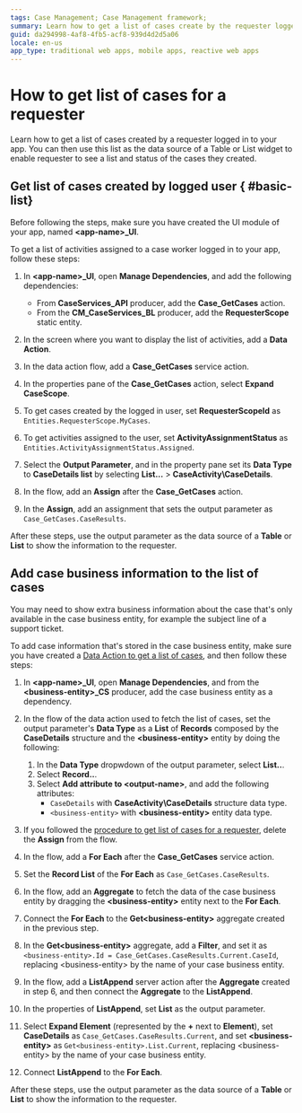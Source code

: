```yaml
---
tags: Case Management; Case Management framework;
summary: Learn how to get a list of cases create by the requester logged in to your app.
guid: da294998-4af8-4fb5-acf8-939d4d2d5a06
locale: en-us
app_type: traditional web apps, mobile apps, reactive web apps
---
```


# How to get list of cases for a requester

Learn how to get a list of cases created by a requester logged in to your app.
You can then use this list as the data source of a Table or List widget to enable requester to see a list and status of the cases they created.

## Get list of cases created by logged user { #basic-list}

Before following the steps, make sure you have created the UI module of your app, named **&lt;app-name&gt;_UI**.

To get a list of activities assigned to a case worker logged in to your app, follow these steps:

1. In **&lt;app-name&gt;_UI**, open **Manage Dependencies**, and add the following dependencies:

    * From  **CaseServices_API** producer, add the **Case_GetCases** action.
    * From the **CM_CaseServices_BL** producer, add the **RequesterScope** static entity.

1. In the screen where you want to display the list of activities, add a **Data Action**.

1. In the data action flow, add a **Case_GetCases** service action.

1. In the properties pane of the **Case_GetCases** action, select **Expand CaseScope**.

1. To get cases created by the logged in user, set **RequesterScopeId** as `Entities.RequesterScope.MyCases`.

1. To get activities assigned to the user, set **ActivityAssignmentStatus** as `Entities.ActivityAssignmentStatus.Assigned`.

1. Select the **Output Parameter**, and in the property pane set its **Data Type** to **CaseDetails list** by selecting **List...** > **CaseActivity\CaseDetails**.

1. In the flow, add an **Assign** after the **Case_GetCases** action.

1. In the **Assign**, add an assignment that sets the output parameter as `Case_GetCases.CaseResults`.

After these steps, use the output parameter as the data source of a **Table** or **List** to show the information to the requester.

## Add case business information to the list of cases

You may need to show extra business information about the case that's only available in the case business entity, for example the subject line of a support ticket.

To add case information that's stored in the case business entity, make sure you have created a [Data Action to get a list of cases](#basic-list), and then follow these steps:

1. In **&lt;app-name&gt;_UI**, open **Manage Dependencies**, and from the **&lt;business-entity&gt;_CS** producer, add the case business entity as a dependency.

1. In the flow of the data action used to fetch the list of cases, set the output parameter's **Data Type** as a **List** of **Records** composed by the **CaseDetails** structure and the **&lt;business-entity&gt;** entity by doing the following:

    1. In the **Data Type** dropwdown of the output parameter, select **List..**.
    1. Select **Record..**.
    1. Select **Add attribute to &lt;output-name&gt;**, and add the following attributes:
        * `CaseDetails` with **CaseActivity\CaseDetails** structure data type.
        * `<business-entity>` with **&lt;business-entity&gt;** entity data type.

1. If you followed the [procedure to get list of cases for a requester](#basic-list), delete the **Assign** from the flow.

1. In the flow, add a **For Each** after the **Case_GetCases** service action.

1. Set the **Record List** of the **For Each** as `Case_GetCases.CaseResults`.

1. In the flow, add an **Aggregate** to fetch the data of the case business entity by dragging the **&lt;business-entity&gt;** entity next to the **For Each**.

1. Connect the **For Each** to the **Get&lt;business-entity&gt;** aggregate created in the previous step.

1. In the **Get&lt;business-entity&gt;** aggregate, add a **Filter**, and set it as `<business-entity>.Id = Case_GetCases.CaseResults.Current.CaseId`, replacing &lt;business-entity&gt; by the name of your case business entity.

1. In the flow, add a **ListAppend** server action after the **Aggregate** created in step 6, and then connect the **Aggregate** to the **ListAppend**.

1. In the properties of **ListAppend**, set **List** as the output parameter.

1. Select **Expand Element** (represented by the **+** next to **Element**), set **CaseDetails** as `Case_GetCases.CaseResults.Current`, and set **&lt;business-entity&gt;** as `Get<business-entity>.List.Current`, replacing &lt;business-entity&gt; by the name of your case business entity.

1. Connect **ListAppend** to the **For Each**.

After these steps, use the output parameter as the data source of a **Table** or **List** to show the information to the requester.
